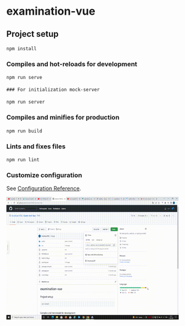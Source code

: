 # examination-vue

## Project setup
```
npm install
```

### Compiles and hot-reloads for development
```
npm run serve

### For initialization mock-server

npm run server
```

### Compiles and minifies for production
```
npm run build
```

### Lints and fixes files
```
npm run lint
```

### Customize configuration
See [Configuration Reference](https://cli.vuejs.org/config/).


<p><img align="left" alt="gif" src="https://github.com/Azizkhan1992/Exam-test-Vue/blob/main/Exam1.gif" width="450" height="320"/></p>
